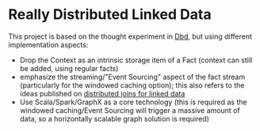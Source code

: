 # Really Distributed Linked Data

This project is based on the thought experiment in
[Dbd](https://github.com/petervandenabeele/dbd), but using different implementation aspects:

* Drop the Context as an intrinsic storage item of a Fact
  (context can still be added, using regular facts)
* emphasize the streaming/"Event Sourcing" aspect of the
  fact stream (particularly for the windowed caching option);
  this also refers to the ideas published on
  [distributed joins for linked data](https://data.vandenabeele.com/docs/distributed-joins)
* Use Scala/Spark/GraphX as a core technology
  (this is required as the windowed caching/Event Sourcing will
  trigger a massive amount of data, so a horizontally scalable
  graph solution is required)

